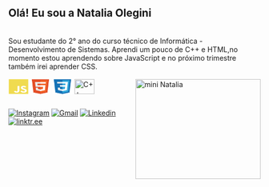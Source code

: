 ## Olá! Eu sou a Natalia Olegini
<!-- README inspired by Youtube Rafaella Ballerini -->

<div style="display: inline_block"><br>
  Sou estudante do 2° ano do curso técnico de Informática - Desenvolvimento de Sistemas. Aprendi um pouco de C++ e HTML,no momento estou aprendendo sobre JavaScript e no próximo trimestre também irei aprender CSS. <br><br>
  <img align="center" title="Java Script" height="30" width="40" src="https://raw.githubusercontent.com/devicons/devicon/master/icons/javascript/javascript-plain.svg">
  <img align="center" title="HTML" height="30" width="40" src="https://raw.githubusercontent.com/devicons/devicon/master/icons/html5/html5-original.svg">
  <img align="center" title="CSS" height="30" width="40" src="https://raw.githubusercontent.com/devicons/devicon/master/icons/css3/css3-original.svg">
  <img align="center" title="C++" height="30" width="40" src="https://github.com/NataliaOlegini73/NataliaOlegini73/assets/149552687/7e04f62c-6b9a-4ce8-b0a0-66054fb7c16b">
   <img align="right" title="mini Natalia" height="200" width="250" src="https://github.com/NataliaOlegini73/NataliaOlegini73/assets/149552687/9a6ea68f-de89-4425-93fc-f55c81aa2935">
 
  
  ##
 
<div> 
  <a href="https://www.instagram.com/natalia_olegini73?igsh=MTM2bWthMDBpeHptYQ==" target="_blank"><img src="https://img.shields.io/badge/-Instagram-%23E4405F?style=for-the-badge&logo=instagram&logoColor=white" target="_blank" title=Instagram></a> 
  <a href = "mailto:nataliaolegini73@gmail.com"><img src="https://img.shields.io/badge/-Gmail-%23333?style=for-the-badge&logo=gmail&logoColor=white" target="_blank" title=Gmail></a>
  <a href="https://www.linkedin.com/in/natalia-olegini-1436422b8" target="_blank"><img src="https://img.shields.io/badge/-LinkedIn-%230077B5?style=for-the-badge&logo=linkedin&logoColor=white" target="_blank" title=Linkedin> </a> 
   <a href="https://linktr.ee/nataliaolegini" target="_blank"><img src="https://img.shields.io/badge/linktree-39E09B?style=for-the-badge&logo=linktree&logoColor=white" target="_blank" title=linktr.ee></a>  
  
</div>
  
</div>
